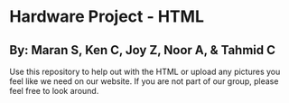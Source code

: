 # Hardware Project - HTML
## By: Maran S, Ken C, Joy Z, Noor A, & Tahmid C
Use this repository to help out with the HTML or upload any pictures you feel like we need on our website.
If you are not part of our group, please feel free to look around.

